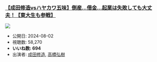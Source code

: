 ### [【成田修造vsハヤカワ五味】倒産…借金…起業は失敗しても大丈夫！【東大生も参戦】](https://www.youtube.com/watch?v=be9y3f-h4S8)
[![](https://img.youtube.com/vi/be9y3f-h4S8/sddefault.jpg)](https://www.youtube.com/watch?v=be9y3f-h4S8)
-   公開日: 2024-08-02
-   視聴数: 58,270
-   **いいね数: 694**
-   出演者: [成田修造](/rehacq_fan/people/成田修造 "wikilink"), [高橋弘樹](/rehacq_fan/people/高橋弘樹 "wikilink")
